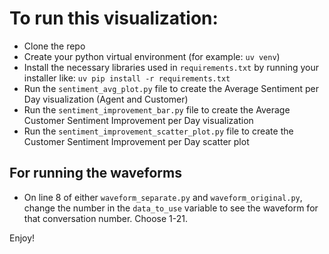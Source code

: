 # To run this visualization:
- Clone the repo
- Create your python virtual environment (for example: ```uv venv```)
- Install the necessary libraries used in ```requirements.txt``` by running your installer like: ```uv pip install -r requirements.txt```
- Run the ```sentiment_avg_plot.py``` file to create the Average Sentiment per Day visualization (Agent and Customer)
- Run the ```sentiment_improvement_bar.py``` file to create the Average Customer Sentiment Improvement per Day visualization
- Run the ```sentiment_improvement_scatter_plot.py``` file to create the Customer Sentiment Improvement per Day scatter plot

## For running the waveforms
- On line 8 of either ```waveform_separate.py``` and ```waveform_original.py```, change the number in the ```data_to_use``` variable to see the waveform for that conversation number. Choose 1-21.

Enjoy!